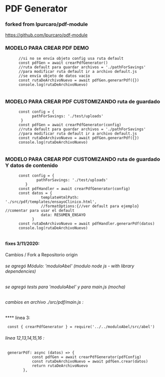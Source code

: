 # PDF Generator

### forked from lpurcaro/pdf-module 
https://github.com/lpurcaro/pdf-module

### MODELO PARA CREAR PDF DEMO
  ```
        //si no se envía objeto config usa ruta default
        const pdfGen = await crearPdfGenerator()
        //ruta default para guardar archivos = './pathForSavings'
        //para modificar ruta default ir a archivo default.js
        //se envía objeto de datos vacío
        const rutaDeArchivoNuevo = await pdfGen.generarPdf({})
        console.log(rutaDeArchivoNuevo)
       
  ```         

### MODELO PARA CREAR PDF CUSTOMIZANDO ruta de guardado
  ```
        const config = {
              pathForSavings: './test/uploads'
         }
        const pdfGen = await crearPdfGenerator(config)
        //ruta default para guardar archivos = './pathForSavings'
        //para modificar ruta default ir a archivo default.js
        const rutaDeArchivoNuevo = await pdfGen.generarPdf({})
        console.log(rutaDeArchivoNuevo)
       
  ```       
### MODELO PARA CREAR PDF CUSTOMIZANDO ruta de guardado Y datos de contenido

```
      const config = {
              pathForSavings: './test/uploads'
         }
      const pdfHandler = await crearPdfGenerator(config)
      const datos = {
                templateHtmlPath: './src/pdf/templates/ensayoClinico.html',
                //formatOptions:{//ver default para ejemplo} //comentar para usar el default
                data: RESUMEN_ENSAYO
            }
      const rutaDeArchivoNuevo = await pdfHandler.generarPdf(datos)
      console.log(rutaDeArchivoNuevo)


```

#### fixes 3/11/2020:
 Cambios / Fork a Repositorio origin 

###### se agregó Módulo: 'moduloAbel' (modulo node js - with library dependencies)
###### se agregó tests para 'moduloAbel' y para main.js (mocha)
###### cambios en archivo ./src/pdf/main.js :
**** linea 3:
```   
 const { crearPdfGenerator } = require('../../moduloAbel/src/abel')
 ```   
###### linea 12,13,14,15,16 : 
```   
 generarPdf: async (datos) => {
            const pdfGen = await crearPdfGenerator(pdfConfig)
            const rutaDeArchivoNuevo = await pdfGen.crear(datos)
            return rutaDeArchivoNuevo
        },
```   
